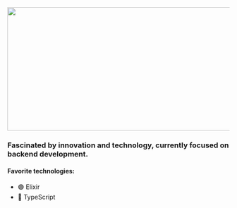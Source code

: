 <img align="center" width="740" height="280" src="https://user-images.githubusercontent.com/47260167/101564236-89421e00-39a9-11eb-96c9-fc9fba2bb81f.jpg">

### Fascinated by innovation and technology, currently focused on backend development.


 <!--[![Top Langs](https://github-readme-stats.vercel.app/api/top-langs/?username=leonardoavanzi&theme=algolia)](https://github.com/anuraghazra/github-readme-stats)-->

#### Favorite technologies:
- 🟣 Elixir
- 🔵 TypeScript
